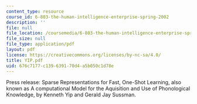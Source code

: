 ```yaml
---
content_type: resource
course_id: 6-803-the-human-intelligence-enterprise-spring-2002
description: ''
file: null
file_location: /coursemedia/6-803-the-human-intelligence-enterprise-spring-2002/676c7177c139639170d4a5b050c1d78e_YIP.pdf
file_size: null
file_type: application/pdf
layout: pdf
license: https://creativecommons.org/licenses/by-nc-sa/4.0/
title: YIP.pdf
uid: 676c7177-c139-6391-70d4-a5b050c1d78e
---
```

Press release: Sparse Representations for Fast, One-Shot Learning, also known as A computational Model for the Aquisition and Use of Phonological Knowledge, by Kenneth Yip and Gerald Jay Sussman.